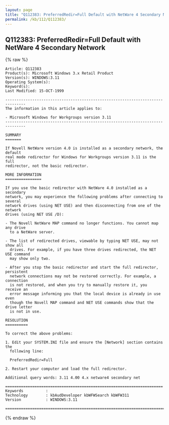 ```yaml
---
layout: page
title: "Q112383: PreferredRedir=Full Default with NetWare 4 Secondary Network"
permalink: /kb/112/Q112383/
---
```


## Q112383: PreferredRedir=Full Default with NetWare 4 Secondary Network

{% raw %}

	Article: Q112383
	Product(s): Microsoft Windows 3.x Retail Product
	Version(s): WINDOWS:3.11
	Operating System(s): 
	Keyword(s): 
	Last Modified: 15-OCT-1999
	
	-------------------------------------------------------------------------------
	The information in this article applies to:
	
	- Microsoft Windows for Workgroups version 3.11 
	-------------------------------------------------------------------------------
	
	SUMMARY
	=======
	
	If Novell NetWare version 4.0 is installed as a secondary network, the default
	real mode redirector for Windows for Workgroups version 3.11 is the full
	redirector, not the basic redirector.
	
	MORE INFORMATION
	================
	
	If you use the basic redirector with NetWare 4.0 installed as a secondary
	network, you may experience the following problems after connecting to several
	network drives (using NET USE) and then disconnecting from one of the network
	drives (using NET USE /D):
	
	- The Novell NetWare MAP command no longer functions. You cannot map any drive
	  to a NetWare server.
	
	- The list of redirected drives, viewable by typing NET USE, may not show all
	  drives. For example, if you have three drives redirected, the NET USE command
	  may show only two.
	
	- After you stop the basic redirector and start the full redirector, persistent
	  network connections may not be restored correctly. For example, a connection
	  is not restored, and when you try to manually restore it, you receive an
	  error message informing you that the local device is already in use even
	  though the Novell MAP command and NET USE commands show that the drive letter
	  is not in use.
	
	RESOLUTION
	==========
	
	To correct the above problems:
	
	1. Edit your SYSTEM.INI file and ensure the [Network] section contains the
	  following line:
	
	  PreferredRedir=Full
	
	2. Restart your computer and load the full redirector.
	
	Additional query words: 3.11 4.00 4.x netware4 secondary net
	
	======================================================================
	Keywords          :  
	Technology        : kbAudDeveloper kbWFWSearch kbWFW311
	Version           : WINDOWS:3.11
	
	=============================================================================
	

{% endraw %}
